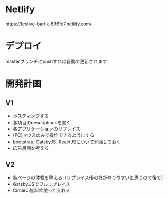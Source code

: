 # Netlify
https://festive-bartik-896fe7.netlify.com/

# デプロイ
masterブランチにpushすれば自動で更新されます

# 開発計画
## V1
 - ホスティングする
 - 各項目のdescriptionsを書く
 - 各アプリケーションのリプレイス
 - (PC)マウスのみで操作できるようにする
 - bootstrap, GatsbyJS, ReactJSについて勉強しておく
 - 広告展開を考える

## V2
 - 各ページの体裁を整える（リプレイス後の方がやりやすいと思うので後で）
 - Gatsby.JSでフルリプレイス
 - CircleCI無料枠使って入れる

